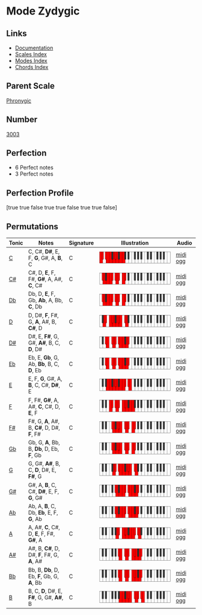 # Mode Zydygic

## Links

- [Documentation](index.md)
- [Scales Index](Scales.md)
- [Modes Index](Modes.md)
- [Chords Index](Chords.md)

## Parent Scale

[Phronygic](ScalePhronygic.md)

## Number

[3003](https://ianring.com/musictheory/scales/3003)

## Perfection

- 6 Perfect notes
- 3 Perfect notes

## Perfection Profile

[true true false true true false true true false]

## Permutations

| Tonic | Notes | Signature | Illustration | Audio |
|-------|-------|-----------|--------------|-------|
| [C](ModeCNaturalZydygic.md) | C, C#, **D#**, E, F, **G**, G#, A, **B**, C | C | ![CNaturalZydygic](ModeCNaturalZydygic.png) | [midi](ModeCNaturalZydygic.mid) [ogg](ModeCNaturalZydygic.ogg) |
| [C#](ModeCSharpZydygic.md) | C#, D, **E**, F, F#, **G#**, A, A#, **C**, C# | C | ![CSharpZydygic](ModeCSharpZydygic.png) | [midi](ModeCSharpZydygic.mid) [ogg](ModeCSharpZydygic.ogg) |
| [Db](ModeDFlatZydygic.md) | Db, D, **E**, F, Gb, **Ab**, A, Bb, **C**, Db | C | ![DFlatZydygic](ModeDFlatZydygic.png) | [midi](ModeDFlatZydygic.mid) [ogg](ModeDFlatZydygic.ogg) |
| [D](ModeDNaturalZydygic.md) | D, D#, **F**, F#, G, **A**, A#, B, **C#**, D | C | ![DNaturalZydygic](ModeDNaturalZydygic.png) | [midi](ModeDNaturalZydygic.mid) [ogg](ModeDNaturalZydygic.ogg) |
| [D#](ModeDSharpZydygic.md) | D#, E, **F#**, G, G#, **A#**, B, C, **D**, D# | C | ![DSharpZydygic](ModeDSharpZydygic.png) | [midi](ModeDSharpZydygic.mid) [ogg](ModeDSharpZydygic.ogg) |
| [Eb](ModeEFlatZydygic.md) | Eb, E, **Gb**, G, Ab, **Bb**, B, C, **D**, Eb | C | ![EFlatZydygic](ModeEFlatZydygic.png) | [midi](ModeEFlatZydygic.mid) [ogg](ModeEFlatZydygic.ogg) |
| [E](ModeENaturalZydygic.md) | E, F, **G**, G#, A, **B**, C, C#, **D#**, E | C | ![ENaturalZydygic](ModeENaturalZydygic.png) | [midi](ModeENaturalZydygic.mid) [ogg](ModeENaturalZydygic.ogg) |
| [F](ModeFNaturalZydygic.md) | F, F#, **G#**, A, A#, **C**, C#, D, **E**, F | C | ![FNaturalZydygic](ModeFNaturalZydygic.png) | [midi](ModeFNaturalZydygic.mid) [ogg](ModeFNaturalZydygic.ogg) |
| [F#](ModeFSharpZydygic.md) | F#, G, **A**, A#, B, **C#**, D, D#, **F**, F# | C | ![FSharpZydygic](ModeFSharpZydygic.png) | [midi](ModeFSharpZydygic.mid) [ogg](ModeFSharpZydygic.ogg) |
| [Gb](ModeGFlatZydygic.md) | Gb, G, **A**, Bb, B, **Db**, D, Eb, **F**, Gb | C | ![GFlatZydygic](ModeGFlatZydygic.png) | [midi](ModeGFlatZydygic.mid) [ogg](ModeGFlatZydygic.ogg) |
| [G](ModeGNaturalZydygic.md) | G, G#, **A#**, B, C, **D**, D#, E, **F#**, G | C | ![GNaturalZydygic](ModeGNaturalZydygic.png) | [midi](ModeGNaturalZydygic.mid) [ogg](ModeGNaturalZydygic.ogg) |
| [G#](ModeGSharpZydygic.md) | G#, A, **B**, C, C#, **D#**, E, F, **G**, G# | C | ![GSharpZydygic](ModeGSharpZydygic.png) | [midi](ModeGSharpZydygic.mid) [ogg](ModeGSharpZydygic.ogg) |
| [Ab](ModeAFlatZydygic.md) | Ab, A, **B**, C, Db, **Eb**, E, F, **G**, Ab | C | ![AFlatZydygic](ModeAFlatZydygic.png) | [midi](ModeAFlatZydygic.mid) [ogg](ModeAFlatZydygic.ogg) |
| [A](ModeANaturalZydygic.md) | A, A#, **C**, C#, D, **E**, F, F#, **G#**, A | C | ![ANaturalZydygic](ModeANaturalZydygic.png) | [midi](ModeANaturalZydygic.mid) [ogg](ModeANaturalZydygic.ogg) |
| [A#](ModeASharpZydygic.md) | A#, B, **C#**, D, D#, **F**, F#, G, **A**, A# | C | ![ASharpZydygic](ModeASharpZydygic.png) | [midi](ModeASharpZydygic.mid) [ogg](ModeASharpZydygic.ogg) |
| [Bb](ModeBFlatZydygic.md) | Bb, B, **Db**, D, Eb, **F**, Gb, G, **A**, Bb | C | ![BFlatZydygic](ModeBFlatZydygic.png) | [midi](ModeBFlatZydygic.mid) [ogg](ModeBFlatZydygic.ogg) |
| [B](ModeBNaturalZydygic.md) | B, C, **D**, D#, E, **F#**, G, G#, **A#**, B | C | ![BNaturalZydygic](ModeBNaturalZydygic.png) | [midi](ModeBNaturalZydygic.mid) [ogg](ModeBNaturalZydygic.ogg) |
